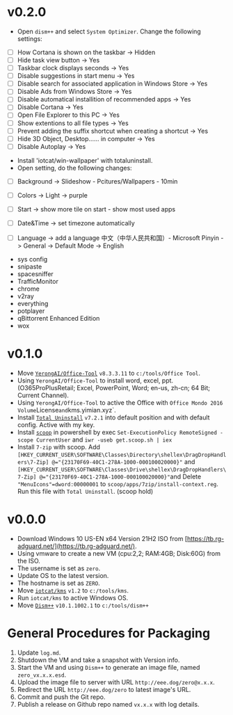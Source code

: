 # v0.2.0
 - Open `dism++` and select `System Optimizer`. Change the following settings:   
 - [ ] How Cortana is shown on the taskbar -> Hidden
 - [ ] Hide task view button -> Yes
 - [ ] Taskbar clock displays seconds -> Yes
 - [ ] Disable suggestions in start menu -> Yes
 - [ ] Disable search for associated application in Windows Store -> Yes
 - [ ] Disable Ads from Windows Store -> Yes
 - [ ] Disable automatical installition of recommended apps -> Yes
 - [ ] Disable Cortana -> Yes
 - [ ] Open File Explorer to this PC -> Yes
 - [ ] Show extentions to all file types -> Yes
 - [ ] Prevent adding the suffix shortcut when creating a shortcut -> Yes
 - [ ] Hide 3D Object, Desktop...... in computer -> Yes
 - [ ] Disable Autoplay -> Yes
 
 - Install 'iotcat/win-wallpaper' with totaluninstall.
 - Open setting, do the following changes:
 - [ ] Background -> Slideshow - Pcitures/Wallpapers - 10min
 - [ ] Colors -> Light -> purple
 - [ ] Start -> show more tile on start - show most used apps
 - [ ] Date&Time -> set timezone automatically
 - [ ] Language -> add a language 中文（中华人民共和国）- Microsoft Pinyin -> General -> Default Mode -> English
 

 - sys config
 - snipaste
 - spacesniffer
 - TrafficMonitor
 - chrome
 - v2ray
 - everything
 - potplayer
 - qBittorrent Enhanced Edition
 - wox

# v0.1.0
 - Move [`YerongAI/Office-Tool`](https://github.com/YerongAI/Office-Tool) `v8.3.3.11` to `c:/tools/Office Tool`.
 - Using `YerongAI/Office-Tool` to install word, excel, ppt. (O365ProPlusRetail; Excel, PowerPoint, Word; en-us, zh-cn; 64 Bit; Current Channel).
 - Using `YerongAI/Office-Tool` to active the Office with `Office Mondo 2016 Volume`License` and `kms.yimian.xyz`.
 - Install [`Total Uninstall`](https://www.martau.com/uninstaller-download.php) `v7.2.1` into default position and with default config. Active with my key.
 - Install [`scoop`](https://scoop.sh) in powershell by exec `Set-ExecutionPolicy RemoteSigned -scope CurrentUser` and `iwr -useb get.scoop.sh | iex`
 - Install `7-zip` with scoop. Add `[HKEY_CURRENT_USER\SOFTWARE\Classes\Directory\shellex\DragDropHandlers\7-Zip]
@="{23170F69-40C1-278A-1000-000100020000}"` and `[HKEY_CURRENT_USER\SOFTWARE\Classes\Drive\shellex\DragDropHandlers\7-Zip]
@="{23170F69-40C1-278A-1000-000100020000}"`and Delete `"MenuIcons"=dword:00000001` to `scoop/apps/7zip/install-context.reg`. Run this file with `Total Uninstall`. (scoop hold)


# v0.0.0
 - Download Windows 10 US-EN x64 Version 21H2 ISO from [https://tb.rg-adguard.net/](https://tb.rg-adguard.net/).
 - Using vmware to create a new VM (cpu:2,2; RAM:4GB; Disk:60G) from the ISO.
 - The username is set as `zero`.
 - Update OS to the latest version.
 - The hostname is set as `ZERO`.
 - Move [`iotcat/kms`](https://github.com/IoTcat/kms) `v1.2` to `c:/tools/kms`.
 - Run `iotcat/kms` to active Windows OS.
 - Move [`Dism++`](https://github.com/Chuyu-Team/Dism-Multi-language) `v10.1.1002.1` to `c:/tools/dism++`

# General Procedures for Packaging
1. Update `log.md`.
2. Shutdown the VM and take a snapshot with Version info.
3. Start the VM and using `Dism++` to generate an image file, named `zero_vx.x.x.esd`.
4. Upload the image file to server with URL `http://eee.dog/zero@x.x.x`.
5. Redirect the URL `http://eee.dog/zero` to latest image's URL.
6. Commit and push the Git repo.
7. Publish a release on Github repo named `vx.x.x` with log details.
